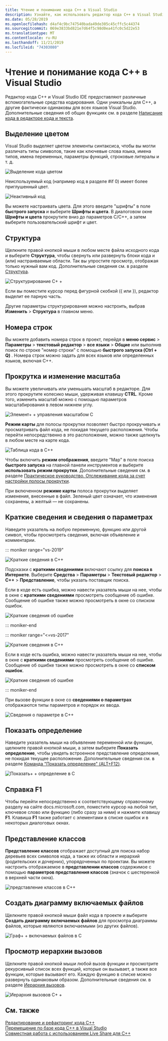 ```yaml
---
title: Чтение и понимание кода C++ в Visual Studio
description: Узнайте, как использовать редактор кода C++ в Visual Studio для форматирования и понимания кода.
ms.date: 05/28/2019
ms.openlocfilehash: d4af4c9bc747540bada49de305c45cffc5c44374
ms.sourcegitcommit: 069e3833bd821e7d64f5c98d0ea41fc0c5d22e53
ms.translationtype: MT
ms.contentlocale: ru-RU
ms.lasthandoff: 11/21/2019
ms.locfileid: "74303080"
---
```

# <a name="read-and-understand-c-code-in-visual-studio"></a>Чтение и понимание кода C++ в Visual Studio

Редактор кода C++ и Visual Studio IDE предоставляют различные вспомогательные средства кодирования. Одни уникальны для C++, а другие фактически одинаковы для всех языков Visual Studio. Дополнительные сведения об общих функциях см. в разделе [Написание кода в редакторе кода и текста](/visualstudio/ide/writing-code-in-the-code-and-text-editor).  

## <a name="colorization"></a>Выделение цветом

Visual Studio выделяет цветом элементы синтаксиса, чтобы вы могли различать типы символов, такие как ключевые слова языка, имена типов, имена переменных, параметры функций, строковые литералы и т. д.

![Выделение кода цветом](../ide/media/code-outline-colorization.png "C++раскраска")

 Неиспользуемый код (например код в разделе #if 0) имеет более приглушенный цвет.

 ![Неактивный код](../ide/media/inactive-code-cpp.png "C++Неактивный код")

Вы можете настраивать цвета. Для этого введите "шрифты" в поле **быстрого запуска** и выберите **Шрифты и цвета**. В диалоговом окне **Шрифты и цвета** прокрутите вниз до параметров C/C++, а затем выберите пользовательский шрифт и цвет.

## <a name="outlining"></a>Структура

Щелкните правой кнопкой мыши в любом месте файла исходного кода и выберите **Структура**, чтобы свернуть или развернуть блоки кода и (или) настраиваемые области. Так вы упростите просмотр, отображая только нужный вам код. Дополнительные сведения см. в разделе [Структура](/visualstudio/ide/outlining).

![Структурирование C&#43; &#43;](../ide/media/vs2015_cpp_outlining.png "Структура")

Если вы поместите курсор перед фигурной скобкой ({ или }), редактор выделит ее парную часть.

Другие параметры структурирования можно настроить, выбрав **Изменить** > **Структура** в главном меню.

## <a name="line-numbers"></a>Номера строк

Вы можете добавить номера строк в проект, перейдя в **меню сервис** > **Параметры** > **текстовый редактор** > **все языки** > **Общие** или выполнив поиск по строке "номер строки" с помощью **быстрого запуска (Ctrl + Q)** . Номера строк можно задать для всех языков или определенных языков, включая C++.

## <a name="scroll-and-zoom"></a>Прокрутка и изменение масштаба

Вы можете увеличивать или уменьшать масштаб в редакторе. Для этого прокрутите колесико мыши, удерживая клавишу **CTRL**. Кроме того, изменить масштаб можно с помощью параметров масштабирования в левом нижнем углу.

![Элемент&#43; &#43; управления масштабом C](../ide/media/zoom-control.png "Элемент управления масштабом")

**Режим карты** для полосы прокрутки позволяет быстро прокручивать и просматривать файл кода, не покидая текущего расположения. Чтобы перейти непосредственно в это расположение, можно также щелкнуть в любом месте на карте кода.

![Таблица кода в C&#43;&#43;](../ide/media/vs2015-cpp-code-map.png "Представление кода")

Чтобы включить **режим отображения**, введите "Map" в поле поиска **быстрого запуска** на главной панели инструментов и выберите **использовать режим прокрутки**. Дополнительные сведения см. в разделе [Практическое руководство. Отслеживание кода за счет настройки полосы прокрутки](/visualstudio/ide/how-to-track-your-code-by-customizing-the-scrollbar).

При включенном **режиме карты** полоса прокрутки выделяет изменения, внесенные в файл. Зеленый цвет означает, что изменения сохранены, а желтый — не сохранены.

## <a name="quick-info-and-parameter-info"></a>Краткие сведения и сведения о параметрах

Наведите указатель на любую переменную, функцию или другой символ, чтобы просмотреть сведения, включая объявление и комментарии.

::: moniker range="vs-2019"

![Краткие сведения в C&#43;&#43;](../ide/media/quick-info-vs2019.png "краткие сведения")

Подсказки с **краткими сведениями** включают ссылку для **поиска в Интернете**. Выберите **Средства** > **Параметры** > **Текстовый редактор** > **C++**  > **Представление**, чтобы указать поставщик поиска. 

Если в коде есть ошибка, можно навести указатель мыши на нее, чтобы в окне с **краткими сведениями** просмотреть сообщение об ошибке. Сообщение об ошибке также можно просмотреть в окне со списком ошибок.

![Краткие сведения об ошибке](../ide/media/quickinfo-on-error.png "Краткие сведения об ошибке")

::: moniker-end

::: moniker range="<=vs-2017"

![Краткие сведения в C&#43;&#43;](../ide/media/quick-info.png "краткие сведения")

Если в коде есть ошибка, можно навести указатель мыши на нее, чтобы в окне с **краткими сведениями** просмотреть сообщение об ошибке. Сообщение об ошибке также можно просмотреть в окне со **списком ошибок**.

![Краткие сведения об ошибке](../ide/media/quickinfo-on-error.png "Краткие сведения об ошибке")

::: moniker-end

При вызове функции в окне со **сведениями о параметрах** отображаются типы параметров и порядок их ввода.

![Сведения о параметре в C&#43;&#43;](../ide/media/parameter-info.png "Сведения о параметрах")

## <a name="peek-definition"></a>Показать определение

Наведите указатель мыши на объявление переменной или функции, щелкните правой кнопкой мыши, а затем выберите **Показать определение**, чтобы увидеть встроенное представление определения, не покидая текущее расположение. Дополнительные сведения см. в разделе [Команда "Показать определение" (ALT+F12)](/visualstudio/ide/how-to-view-and-edit-code-by-using-peek-definition-alt-plus-f12).

![Показать&#43; &#43; определение в C](../ide/media/vs2015_cpp_peek_definition.png "vs2015_cpp_peek_definition")

##  <a name="f1-help"></a>Справка F1

Чтобы перейти непосредственно к соответствующему справочному разделу на сайте docs.microsoft.com, поместите курсор на любой тип, ключевое слово или функцию (либо сразу за ними) и нажмите клавишу **F1**. Клавиша **F1** также работает с элементами в списке ошибок и в некоторых диалоговых окнах.

## <a name="class-view"></a>Представление классов

**Представление классов** отображает доступный для поиска набор деревьев всех символов кода, а также их области и иерархий (родительских и дочерних), упорядоченных по проектам. Вы можете настроить отображаемое в **представлении классов** содержимое с помощью **параметров представления классов** (значок с шестеренкой в верхней части окна).

![представление классов в C&#43;&#43;](../ide/media/class-view.png "Представление классов")

## <a name="generate-graph-of-include-files"></a>Создать диаграмму включаемых файлов

Щелкните правой кнопкой мыши файл кода в проекте и выберите **Создать диаграмму включаемых файлов** для просмотра диаграммы файлов, которые являются включаемыми (из других файлов).

![Граф&#43; &#43; включаемых файлов в C](../ide/media/vs2015_cpp_include_graph.png "vs2015_cpp_include_graph")

## <a name="view-call-hierarchy"></a>Просмотр иерархии вызовов

Щелкните правой кнопкой мыши любой вызов функции и просмотрите рекурсивный список всех функций, которые он вызывает, а также все функции, которые вызывают его. Каждую функцию в списке можно развернуть одинаковым образом. Дополнительные сведения см. в разделе [Иерархия вызовов](/visualstudio/ide/reference/call-hierarchy).

![Иерархия вызовов C&#43; &#43;](../ide/media/vs2015_cpp_call_hierarchy.png "vs2015_cpp_call_hierarchy")

## <a name="see-also"></a>См. также

[Редактирование и рефакторинг кода C++](writing-and-refactoring-code-cpp.md)</br>
[Перемещение по базе кода С++ в Visual Studio](navigate-code-cpp.md)</br>
[Совместная работа с использованием Live Share для C++](live-share-cpp.md)
